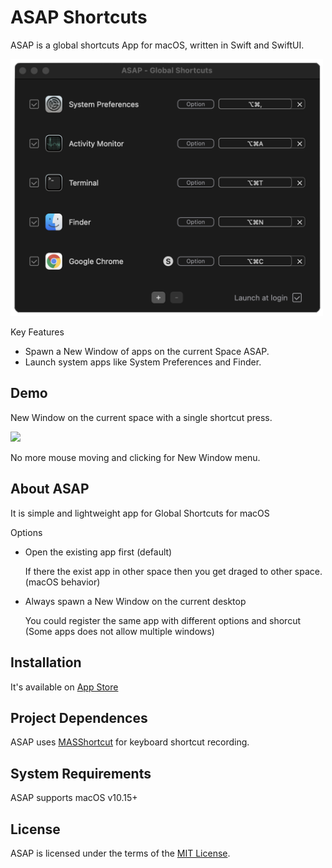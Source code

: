 # ASAP Shortcuts

ASAP is a global shortcuts App for macOS, written in Swift and SwiftUI.

<img src="public/asap.png" width=500>

Key Features  
  - Spawn a New Window of apps on the current Space ASAP.
  - Launch system apps like System Preferences and Finder.

## Demo
New Window on the current space with a single shortcut press.

<img src="public/asap_demo.gif" width=500>

No more mouse moving and clicking for New Window menu.

## About ASAP

It is simple and lightweight app for Global Shortcuts for macOS

Options  
 * Open the existing app first (default)  
 
   If there the exist app in other space then you get draged to other space. (macOS behavior)
   
 * Always spawn a New Window on the current desktop  
 
   You could register the same app with different options and shorcut  
   (Some apps does not allow multiple windows)

## Installation
It's available on [App Store](https://apps.apple.com/us/app/asap-shortcuts/id1558863477)

## Project Dependences  
ASAP uses [MASShortcut](https://github.com/shpakovski/MASShortcut) for keyboard shortcut recording.

## System Requirements
ASAP supports macOS v10.15+

## License
ASAP is licensed under the terms of the [MIT License](LICENSE).
